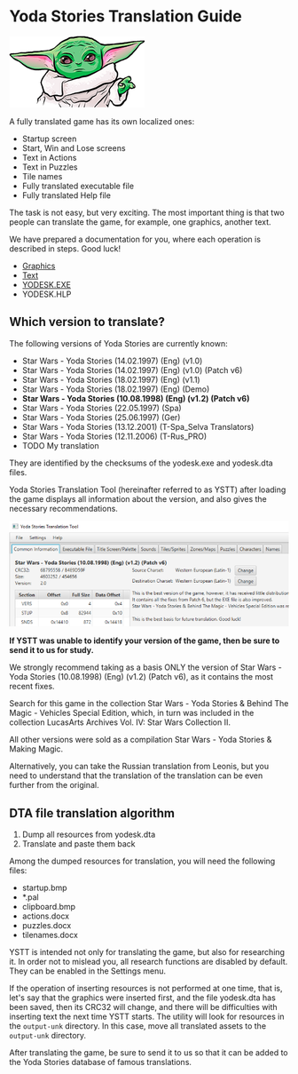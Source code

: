 Yoda Stories Translation Guide
==============================

![](images/baby-yoda.png)

A fully translated game has its own localized ones: 

* Startup screen
* Start, Win and Lose screens
* Text in Actions
* Text in Puzzles
* Tile names
* Fully translated executable file
* Fully translated Help file

The task is not easy, but very exciting. The most important thing is that two people can translate the game, for example, one graphics, another text.

We have prepared a documentation for you, where each operation is described in steps. Good luck!

* [Graphics](graphics-translation-guide.md)
* [Text](text-translation-guide.md)
* [YODESK.EXE](exe-translation-guide.md)
* YODESK.HLP

## Which version to translate?

The following versions of Yoda Stories are currently known:

* Star Wars - Yoda Stories (14.02.1997) (Eng) (v1.0)
* Star Wars - Yoda Stories (14.02.1997) (Eng) (v1.0) (Patch v6)
* Star Wars - Yoda Stories (18.02.1997) (Eng) (v1.1)
* Star Wars - Yoda Stories (18.02.1997) (Eng) (Demo)
* **Star Wars - Yoda Stories (10.08.1998) (Eng) (v1.2) (Patch v6)**
* Star Wars - Yoda Stories (22.05.1997) (Spa)
* Star Wars - Yoda Stories (25.06.1997) (Ger)
* Star Wars - Yoda Stories (13.12.2001) (T-Spa_Selva Translators)
* Star Wars - Yoda Stories (12.11.2006) (T-Rus_PRO)
* TODO My translation

They are identified by the checksums of the yodesk.exe and yodesk.dta files.

Yoda Stories Translation Tool (hereinafter referred to as YSTT) after loading the game displays all information
about the version, and also gives the necessary recommendations.

![](images/gui-common.png)

**If YSTT was unable to identify your version of the game, then be sure to send it to us for study.**

We strongly recommend taking as a basis ONLY the version of Star Wars - Yoda Stories (10.08.1998) (Eng) (v1.2) (Patch v6),
as it contains the most recent fixes.

Search for this game in the collection Star Wars - Yoda Stories & Behind The Magic - Vehicles Special Edition, which,
in turn was included in the collection LucasArts Archives Vol. IV: Star Wars Collection II.

All other versions were sold as a compilation Star Wars - Yoda Stories & Making Magic.

Alternatively, you can take the Russian translation from Leonis, but you need to understand that the translation of the translation can
be even further from the original.

## DTA file translation algorithm

1. Dump all resources from yodesk.dta
2. Translate and paste them back

Among the dumped resources for translation, you will need the following files:

* startup.bmp
* *.pal
* clipboard.bmp
* actions.docx
* puzzles.docx
* tilenames.docx

YSTT is intended not only for translating the game, but also for researching it. In order not to mislead you,
all research functions are disabled by default. They can be enabled in the Settings menu.

If the operation of inserting resources is not performed at one time, that is, let's say that the graphics were inserted first, and the file
yodesk.dta has been saved, then its CRC32 will change, and there will be difficulties with inserting text the next time YSTT starts.
The utility will look for resources in the `output-unk` directory.
In this case, move all translated assets to the `output-unk` directory.

After translating the game, be sure to send it to us so that it can be added to the Yoda Stories database of famous translations. 

